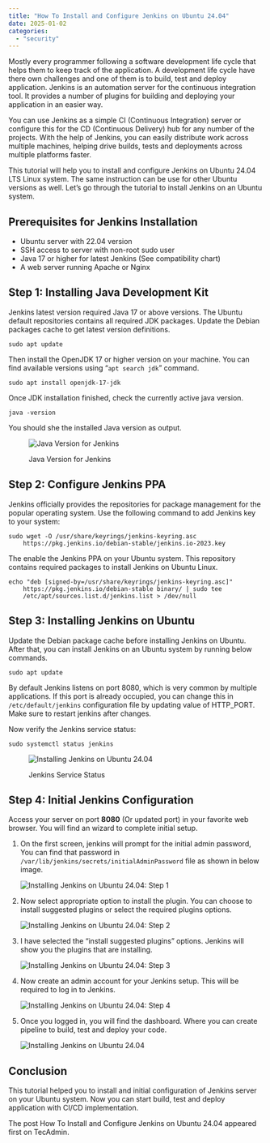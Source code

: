 ```yaml
---
title: "How To Install and Configure Jenkins on Ubuntu 24.04"
date: 2025-01-02
categories: 
  - "security"
---
```


Mostly every programmer following a software development life cycle that helps them to keep track of the application. A development life cycle have there own challenges and one of them is to build, test and deploy application. Jenkins is an automation server for the continuous integration tool. It provides a number of plugins for building and deploying your application in an easier way.

You can use Jenkins as a simple CI (Continuous Integration) server or configure this for the CD (Continuous Delivery) hub for any number of the projects. With the help of Jenkins, you can easily distribute work across multiple machines, helping drive builds, tests and deployments across multiple platforms faster.

This tutorial will help you to install and configure Jenkins on Ubuntu 24.04 LTS Linux system. The same instruction can be use for other Ubuntu versions as well. Let’s go through the tutorial to install Jenkins on an Ubuntu system.

## Prerequisites for Jenkins Installation

- Ubuntu server with 22.04 version
- SSH access to server with non-root sudo user
- Java 17 or higher for latest Jenkins (See compatibility chart)
- A web server running Apache or Nginx

## Step 1: Installing Java Development Kit

Jenkins latest version required Java 17 or above versions. The Ubuntu default repositories contains all required JDK packages. Update the Debian packages cache to get latest version definitions.

```
sudo apt update
```

Then install the OpenJDK 17 or higher version on your machine. You can find available versions using “`apt search jdk`” command.

```
sudo apt install openjdk-17-jdk
```

Once JDK installation finished, check the currently active java version.

```
java -version
```

You should she the installed Java version as output.

<figure>

![Java Version for Jenkins](https://tecadmin.net/wp-content/uploads/2016/04/jenkins-java-version.png)

<figcaption>

Java Version for Jenkins

</figcaption>

</figure>

## Step 2: Configure Jenkins PPA

Jenkins officially provides the repositories for package management for the popular operating system. Use the following command to add Jenkins key to your system:

```
sudo wget -O /usr/share/keyrings/jenkins-keyring.asc 
    https://pkg.jenkins.io/debian-stable/jenkins.io-2023.key
```

The enable the Jenkins PPA on your Ubuntu system. This repository contains required packages to install Jenkins on Ubuntu Linux.

```
echo "deb [signed-by=/usr/share/keyrings/jenkins-keyring.asc]" 
    https://pkg.jenkins.io/debian-stable binary/ | sudo tee 
    /etc/apt/sources.list.d/jenkins.list > /dev/null
```

## Step 3: Installing Jenkins on Ubuntu

Update the Debian package cache before installing Jenkins on Ubuntu. After that, you can install Jenkins on an Ubuntu system by running below commands.

```
sudo apt update
```

By default Jenkins listens on port 8080, which is very common by multiple applications. If this port is already occupied, you can change this in `/etc/default/jenkins` configuration file by updating value of HTTP\_PORT. Make sure to restart jenkins after changes.

Now verify the Jenkins service status:

```
sudo systemctl status jenkins
```

<figure>

![Installing Jenkins on Ubuntu 24.04](https://tecadmin.net/wp-content/uploads/2016/04/jenkins-service-status-ubuntu2404.png)

<figcaption>

Jenkins Service Status

</figcaption>

</figure>

## Step 4: Initial Jenkins Configuration

Access your server on port **8080** (Or updated port) in your favorite web browser. You will find an wizard to complete initial setup.

1. On the first screen, jenkins will prompt for the initial admin password, You can find that password in `/var/lib/jenkins/secrets/initialAdminPassword` file as shown in below image.
    
    ![Installing Jenkins on Ubuntu 24.04: Step 1](https://tecadmin.net/wp-content/uploads/2024/12/install-jenkins-ubuntu2404-001-1024x593.png)
    
2. Now select appropriate option to install the plugin. You can choose to install suggested plugins or select the required plugins options.
    
    ![Installing Jenkins on Ubuntu 24.04: Step 2](https://tecadmin.net/wp-content/uploads/2024/12/install-jenkins-ubuntu2404-002-1024x606.png)
    
3. I have selected the “install suggested plugins” options. Jenkins will show you the plugins that are installing.
    
    ![Installing Jenkins on Ubuntu 24.04: Step 3](https://tecadmin.net/wp-content/uploads/2024/12/install-jenkins-ubuntu2404-003-1024x599.png)
    
4. Now create an admin account for your Jenkins setup. This will be required to log in to Jenkins.
    
    ![Installing Jenkins on Ubuntu 24.04: Step 4](https://tecadmin.net/wp-content/uploads/2024/12/install-jenkins-ubuntu2404-004-1024x604.png)
    
5. Once you logged in, you will find the dashboard. Where you can create pipeline to build, test and deploy your code.
    
    ![Installing Jenkins on Ubuntu 24.04](https://tecadmin.net/wp-content/uploads/2024/12/install-jenkins-ubuntu2404-005-1024x486.png)
    

## Conclusion

This tutorial helped you to install and initial configuration of Jenkins server on your Ubuntu system. Now you can start build, test and deploy application with CI/CD implementation.

The post How To Install and Configure Jenkins on Ubuntu 24.04 appeared first on TecAdmin.
